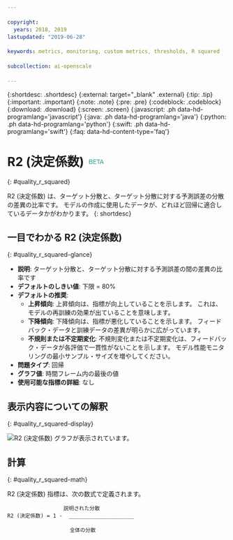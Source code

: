 ```yaml
---

copyright:
  years: 2018, 2019
lastupdated: "2019-06-28"

keywords: metrics, monitoring, custom metrics, thresholds, R squared

subcollection: ai-openscale

---
```


{:shortdesc: .shortdesc}
{:external: target="_blank" .external}
{:tip: .tip}
{:important: .important}
{:note: .note}
{:pre: .pre}
{:codeblock: .codeblock}
{:download: .download}
{:screen: .screen}
{:javascript: .ph data-hd-programlang='javascript'}
{:java: .ph data-hd-programlang='java'}
{:python: .ph data-hd-programlang='python'}
{:swift: .ph data-hd-programlang='swift'}
{:faq: data-hd-content-type='faq'}

# R2 (決定係数) ![ベータ・タグ](images/beta.png)
{: #quality_r_squared}

R2 (決定係数) は、ターゲット分散と、ターゲット分散に対する予測誤差の分散の差異の比率です。 モデルの作成に使用したデータが、どれほど回帰に適合しているデータかがわかります。
{: shortdesc}

## 一目でわかる R2 (決定係数)
{: #quality_r_squared-glance}

- **説明**: ターゲット分散と、ターゲット分散に対する予測誤差の間の差異の比率です
- **デフォルトのしきい値**: 下限 = 80%
- **デフォルトの推奨**:
   - **上昇傾向**: 上昇傾向は、指標が向上していることを示します。 これは、モデルの再訓練の効果が出ていることを意味します。
   - **下降傾向**: 下降傾向は、指標が悪化していることを示します。 フィードバック・データと訓練データの差異が明らかに広がっています。
   - **不規則または不定期変化**: 不規則変化または不定期変化は、フィードバック・データが各評価で一貫性がないことを示します。 モデル性能モニタリングの最小サンプル・サイズを増やしてください。
- **問題タイプ**: 回帰
- **グラフ値**: 時間フレーム内の最後の値
- **使用可能な指標の詳細**: なし

## 表示内容についての解釈
{: #quality_r_squared-display}

![R2 (決定係数) グラフが表示されています。](images/xxxx.png)

## 計算
{: #quality_r_squared-math}

R2 (決定係数) 指標は、次の数式で定義されます。

```
                  説明された分散
R2 (決定係数) = 1 -  _____________________

                    全体の分散
```
